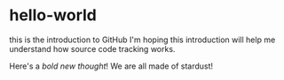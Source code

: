 # hello-world
this is the introduction to GitHub
I'm hoping this introduction will help me understand how source code tracking works.

Here's a *bold new thought*!  We are all made of stardust!
